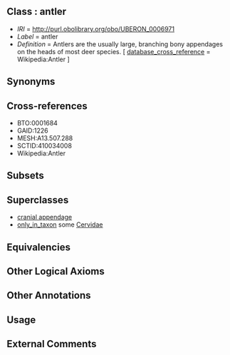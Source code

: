 
## Class : antler

 * *IRI* = http://purl.obolibrary.org/obo/UBERON_0006971
 * *Label* = antler
 * *Definition* = Antlers are the usually large, branching bony appendages on the heads of most deer species. [ [database_cross_reference](../../ef/oboInOwl#hasDbXref.md) = Wikipedia:Antler ]

## Synonyms


## Cross-references

 * BTO:0001684
 * GAID:1226
 * MESH:A13.507.288
 * SCTID:410034008
 * Wikipedia:Antler

## Subsets


## Superclasses

 * [cranial appendage](../../UBERON/69/UBERON_0006969.md)
 * [only_in_taxon](../../RO/60/RO_0002160.md) some [Cervidae](../../NCBITaxon/50/NCBITaxon_9850.md)

## Equivalencies


## Other Logical Axioms


## Other Annotations


## Usage


## External Comments

